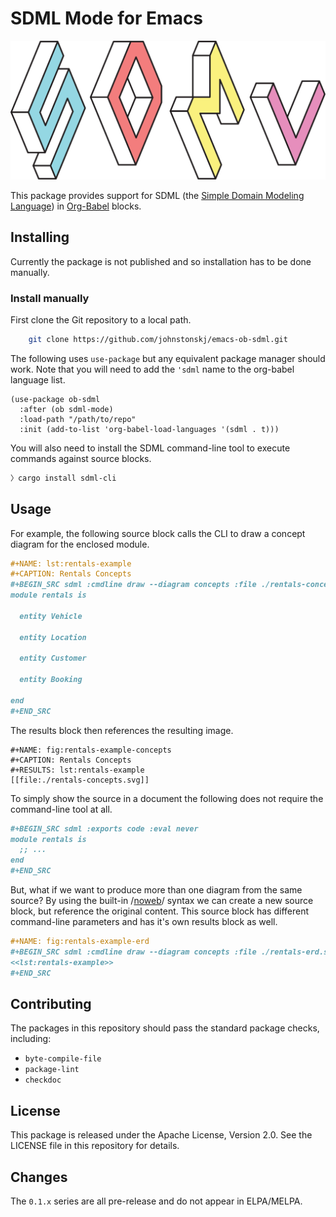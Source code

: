 # SDML Mode for Emacs

![SDML Logo Text](https://raw.githubusercontent.com/sdm-lang/.github/main/profile/horizontal-text.svg)

This package provides support for SDML (the [Simple Domain Modeling Language](https://github.com/johnstonskj/tree-sitter-sdml)) in
[Org-Babel](https://orgmode.org/worg/org-contrib/babel/) blocks.

## Installing

Currently the package is not published and so installation has to be done
manually.

### Install manually

First clone the Git repository to a local path.

```bash
    git clone https://github.com/johnstonskj/emacs-ob-sdml.git
```

The following uses `use-package` but any equivalent package manager should work.
Note that you will need to add the `'sdml` name to the org-babel language list.

```elisp
(use-package ob-sdml
  :after (ob sdml-mode)
  :load-path "/path/to/repo"
  :init (add-to-list 'org-babel-load-languages '(sdml . t)))
```

You will also need to install the SDML command-line tool to execute commands
against source blocks.

```sh
〉cargo install sdml-cli
```

## Usage

For example, the following source block calls the CLI to draw a concept diagram
for the enclosed module.

```org
#+NAME: lst:rentals-example
#+CAPTION: Rentals Concepts
#+BEGIN_SRC sdml :cmdline draw --diagram concepts :file ./rentals-concepts.svg :exports both
module rentals is

  entity Vehicle

  entity Location

  entity Customer

  entity Booking

end
#+END_SRC
```

The results block then references the resulting image.

```
#+NAME: fig:rentals-example-concepts
#+CAPTION: Rentals Concepts
#+RESULTS: lst:rentals-example
[[file:./rentals-concepts.svg]]
```

To simply show the source in a document the following does not require the
command-line tool at all.

```org
#+BEGIN_SRC sdml :exports code :eval never
module rentals is
  ;; ...
end
#+END_SRC
```

But, what if we want to produce more than one diagram from the same source? By
using the built-in /[noweb](https://orgmode.org/manual/Noweb-Reference-Syntax.html)/ syntax we can create a new source block, but
reference the original content. This source block has different command-line
parameters and has it's own results block as well.

```org
#+NAME: fig:rentals-example-erd
#+BEGIN_SRC sdml :cmdline draw --diagram concepts :file ./rentals-erd.svg :exports results :noweb yes
<<lst:rentals-example>>
#+END_SRC
```

## Contributing

The packages in this repository should pass the standard package checks,
including:

* `byte-compile-file`
* `package-lint`
* `checkdoc`

## License

This package is released under the Apache License, Version 2.0. See the LICENSE
file in this repository for details.

## Changes

The `0.1.x` series are all pre-release and do not appear in ELPA/MELPA.
